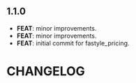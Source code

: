 ## 1.1.0

 - **FEAT**: minor improvements.
 - **FEAT**: minor improvements.
 - **FEAT**: initial commit for fastyle_pricing.

# CHANGELOG
